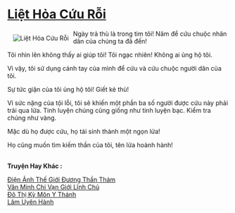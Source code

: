 <a href="https://truyenwiki.net/liet-hoa-cuu-roi.36849/" title="Liệt Hỏa Cứu Rỗi"><h1>Liệt Hỏa Cứu Rỗi</h1></a><div style="display:table"><img align="right" style="float: left; padding: 10px;" src="https://truyenwiki.net/a/img/str/src/36849.jpg" alt="Liệt Hỏa Cứu Rỗi">Ngày trả thù là trong tim tôi! Năm để cứu chuộc nhân dân của chúng ta đã đến!<p></p> Tôi nhìn lên không thấy ai giúp tôi! Tôi ngạc nhiên! Không ai ủng hộ tôi.<p></p> Vì vậy, tôi sử dụng cánh tay của mình để cứu và cứu chuộc người dân của tôi.<p></p> Sự tức giận của tôi ủng hộ tôi! Giết kẻ thù!<p></p> Vì sức nặng của tội lỗi, tôi sẽ khiến một phần ba số người được cứu này phải trải qua lửa. Tinh luyện chúng cũng giống như tinh luyện bạc. Kiểm tra chúng như vàng.<p></p> Mặc dù họ được cứu, họ tái sinh thành một ngọn lửa!<p></p> Họ cũng muốn tìm kiếm thần của tôi, tên lửa hoành hành!</div><p><br><b>Truyện Hay Khác :</b></p><a href="https://truyenwiki.net/dien-anh-the-gioi-duong-than-tham.35194/" alt="Điện Ảnh Thế Giới Đương Thần Thám">Điện Ảnh Thế Giới Đương Thần Thám</a><br/><a href="https://github.com/nownovels/topcv/tree/master/truyenhay/35073" alt="Văn Minh Chi Vạn Giới Lĩnh Chủ">Văn Minh Chi Vạn Giới Lĩnh Chủ</a><br/><a href="https://sangtacviet.wordpress.com/2020/10/22/do-thi-ky-mon-y-thanh/" alt="Đô Thị Kỳ Môn Y Thánh">Đô Thị Kỳ Môn Y Thánh</a><br/><a href="https://github.com/nownovels/topcv/tree/master/truyenhay/35374" alt="Lâm Uyên Hành">Lâm Uyên Hành</a><br/>